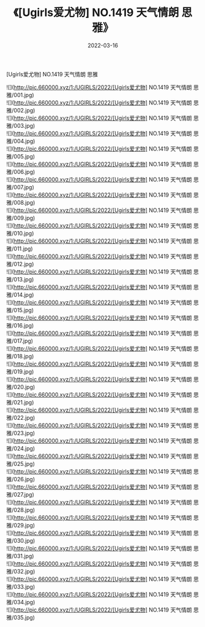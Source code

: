 ﻿---
layout: post
title:  《[Ugirls爱尤物] NO.1419 天气情朗 思雅》
date:   2022-03-16
img: http://pic.660000.xyz/1:/UGIRLS/2022/[Ugirls爱尤物] NO.1419 天气情朗 思雅/000.jpg
categories: [美女, 清纯, 唯美]
---

[Ugirls爱尤物] NO.1419 天气情朗 思雅

 ![](http://pic.660000.xyz/1:/UGIRLS/2022/[Ugirls爱尤物] NO.1419 天气情朗 思雅/001.jpg) <br>![](http://pic.660000.xyz/1:/UGIRLS/2022/[Ugirls爱尤物] NO.1419 天气情朗 思雅/002.jpg) <br>![](http://pic.660000.xyz/1:/UGIRLS/2022/[Ugirls爱尤物] NO.1419 天气情朗 思雅/003.jpg) <br>![](http://pic.660000.xyz/1:/UGIRLS/2022/[Ugirls爱尤物] NO.1419 天气情朗 思雅/004.jpg) <br>![](http://pic.660000.xyz/1:/UGIRLS/2022/[Ugirls爱尤物] NO.1419 天气情朗 思雅/005.jpg) <br>![](http://pic.660000.xyz/1:/UGIRLS/2022/[Ugirls爱尤物] NO.1419 天气情朗 思雅/006.jpg) <br>![](http://pic.660000.xyz/1:/UGIRLS/2022/[Ugirls爱尤物] NO.1419 天气情朗 思雅/007.jpg) <br>![](http://pic.660000.xyz/1:/UGIRLS/2022/[Ugirls爱尤物] NO.1419 天气情朗 思雅/008.jpg) <br>![](http://pic.660000.xyz/1:/UGIRLS/2022/[Ugirls爱尤物] NO.1419 天气情朗 思雅/009.jpg) <br>![](http://pic.660000.xyz/1:/UGIRLS/2022/[Ugirls爱尤物] NO.1419 天气情朗 思雅/010.jpg) <br>![](http://pic.660000.xyz/1:/UGIRLS/2022/[Ugirls爱尤物] NO.1419 天气情朗 思雅/011.jpg) <br>![](http://pic.660000.xyz/1:/UGIRLS/2022/[Ugirls爱尤物] NO.1419 天气情朗 思雅/012.jpg) <br>![](http://pic.660000.xyz/1:/UGIRLS/2022/[Ugirls爱尤物] NO.1419 天气情朗 思雅/013.jpg) <br>![](http://pic.660000.xyz/1:/UGIRLS/2022/[Ugirls爱尤物] NO.1419 天气情朗 思雅/014.jpg) <br>![](http://pic.660000.xyz/1:/UGIRLS/2022/[Ugirls爱尤物] NO.1419 天气情朗 思雅/015.jpg) <br>![](http://pic.660000.xyz/1:/UGIRLS/2022/[Ugirls爱尤物] NO.1419 天气情朗 思雅/016.jpg) <br>![](http://pic.660000.xyz/1:/UGIRLS/2022/[Ugirls爱尤物] NO.1419 天气情朗 思雅/017.jpg) <br>![](http://pic.660000.xyz/1:/UGIRLS/2022/[Ugirls爱尤物] NO.1419 天气情朗 思雅/018.jpg) <br>![](http://pic.660000.xyz/1:/UGIRLS/2022/[Ugirls爱尤物] NO.1419 天气情朗 思雅/019.jpg) <br>![](http://pic.660000.xyz/1:/UGIRLS/2022/[Ugirls爱尤物] NO.1419 天气情朗 思雅/020.jpg) <br>![](http://pic.660000.xyz/1:/UGIRLS/2022/[Ugirls爱尤物] NO.1419 天气情朗 思雅/021.jpg) <br>![](http://pic.660000.xyz/1:/UGIRLS/2022/[Ugirls爱尤物] NO.1419 天气情朗 思雅/022.jpg) <br>![](http://pic.660000.xyz/1:/UGIRLS/2022/[Ugirls爱尤物] NO.1419 天气情朗 思雅/023.jpg) <br>![](http://pic.660000.xyz/1:/UGIRLS/2022/[Ugirls爱尤物] NO.1419 天气情朗 思雅/024.jpg) <br>![](http://pic.660000.xyz/1:/UGIRLS/2022/[Ugirls爱尤物] NO.1419 天气情朗 思雅/025.jpg) <br>![](http://pic.660000.xyz/1:/UGIRLS/2022/[Ugirls爱尤物] NO.1419 天气情朗 思雅/026.jpg) <br>![](http://pic.660000.xyz/1:/UGIRLS/2022/[Ugirls爱尤物] NO.1419 天气情朗 思雅/027.jpg) <br>![](http://pic.660000.xyz/1:/UGIRLS/2022/[Ugirls爱尤物] NO.1419 天气情朗 思雅/028.jpg) <br>![](http://pic.660000.xyz/1:/UGIRLS/2022/[Ugirls爱尤物] NO.1419 天气情朗 思雅/029.jpg) <br>![](http://pic.660000.xyz/1:/UGIRLS/2022/[Ugirls爱尤物] NO.1419 天气情朗 思雅/030.jpg) <br>![](http://pic.660000.xyz/1:/UGIRLS/2022/[Ugirls爱尤物] NO.1419 天气情朗 思雅/031.jpg) <br>![](http://pic.660000.xyz/1:/UGIRLS/2022/[Ugirls爱尤物] NO.1419 天气情朗 思雅/032.jpg) <br>![](http://pic.660000.xyz/1:/UGIRLS/2022/[Ugirls爱尤物] NO.1419 天气情朗 思雅/033.jpg) <br>![](http://pic.660000.xyz/1:/UGIRLS/2022/[Ugirls爱尤物] NO.1419 天气情朗 思雅/034.jpg) <br>![](http://pic.660000.xyz/1:/UGIRLS/2022/[Ugirls爱尤物] NO.1419 天气情朗 思雅/035.jpg) <br>